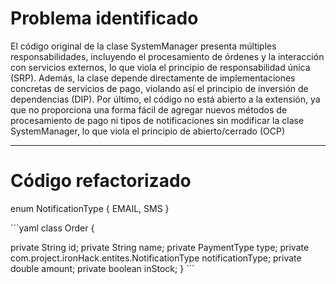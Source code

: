 # Problema identificado
El código original de la clase SystemManager presenta múltiples responsabilidades, incluyendo el procesamiento de órdenes y la interacción con servicios externos, lo que viola el principio de responsabilidad única (SRP). Además, la clase depende directamente de implementaciones concretas de servicios de pago, violando así el principio de inversión de dependencias (DIP). Por último, el código no está abierto a la extensión, ya que no proporciona una forma fácil de agregar nuevos métodos de procesamiento de pago ni tipos de notificaciones sin modificar la clase SystemManager, lo que viola el principio de abierto/cerrado (OCP)


____________

# Código refactorizado
enum NotificationType { EMAIL, SMS }

´´´yaml
class Order {

private String id;
private String name;
private PaymentType type;
private com.project.ironHack.entites.NotificationType notificationType;
private double amount;
private boolean inStock;
}
´´´

